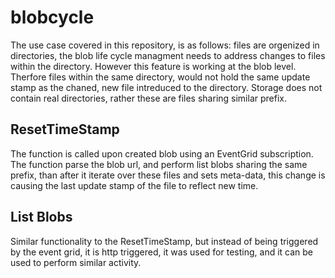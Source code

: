 # blobcycle
The use case covered in this repository, is as follows: files are orgenized in directories, the blob life cycle managment needs to address changes to files within the directory. However this feature is working at the blob level. Therfore files within the same directory, would not hold the same update stamp as the chaned, new file intreduced to the directory.
Storage does not contain real directories, rather these are files sharing similar prefix.

## ResetTimeStamp
The function is called upon created blob using an EventGrid subscription. The function parse the blob url, and perform list blobs sharing the same prefix, than after it iterate over these files and sets meta-data, this change is causing the last update stamp of the file to reflect new time.

## List Blobs
Similar functionality to the ResetTimeStamp, but instead of being triggered by the event grid, it is http triggered, it was used for testing, and it can be used to perform similar activity.
